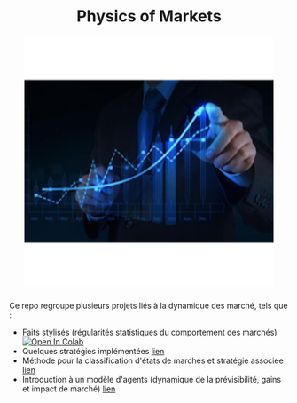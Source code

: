 <h1 align='center'>Physics of Markets</h1>

<h5 align='center'><img src="img/opening.png" width="450"></h5>


Ce repo regroupe plusieurs projets liés à la dynamique des marché, tels que :
- Faits stylisés (régularités statistiques du comportement des marchés) [![Open In Colab](https://colab.research.google.com/assets/colab-badge.svg)](https://colab.research.google.com/github/googlecolab/colabtools/blob/master/notebooks/colab-github-demo.ipynb)
- Quelques stratégies implémentées [lien](https://github.com/Gruz77/Physics-of-Markets/tree/main/Strategies)
- Méthode pour la classification d'états de marchés et stratégie associée [lien](https://github.com/Gruz77/Physics-of-Markets/tree/main/Market_States)
- Introduction à un modèle d'agents (dynamique de la prévisibilité, gains et impact de marché) [lien](https://github.com/Gruz77/Physics-of-Markets/tree/main/Agents_Model)
